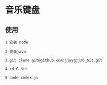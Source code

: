 # 音乐键盘

## 使用

```
1 安装 node

2 安装java

3 git clone git@github.com:jjwygjj/G_hit.git

4 cd G_hit

5 node index.js
```
